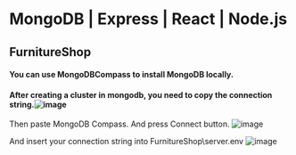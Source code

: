 # MongoDB | Express | React | Node.js
## FurnitureShop
#### You can use MongoDBCompass to install MongoDB locally.
#### After creating a cluster in mongodb, you need to copy the connection string.![image](https://github.com/Vanyahilevich/FurnitureShop/assets/40438281/526e7d19-c3fd-4231-a939-63503b6aab5c)
 Then paste MongoDB Compass. And press Connect button.
![image](https://github.com/Vanyahilevich/FurnitureShop/assets/40438281/170d3e49-e521-40eb-90a5-cae3138394d1)

 And insert your connection string into FurnitureShop\server\.env
![image](https://github.com/Vanyahilevich/FurnitureShop/assets/40438281/37fae0db-1a9d-4262-ad87-a90a84a3d9a8)

